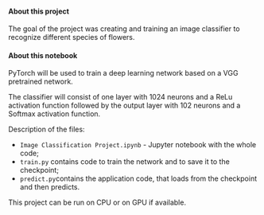 #### About this project

The goal of the project was creating and training an image classifier to recognize different species of flowers.




#### About this notebook

PyTorch will be used to train a deep learning network based on a VGG pretrained network.

The classifier will consist of one layer with 1024 neurons and a ReLu activation function followed by the output layer with 102 neurons and a Softmax activation function.

Description of the files:

- `Image Classification Project.ipynb` - Jupyter notebook with the whole code;
- `train.py` contains code to train the network and to save it to the checkpoint;
- `predict.py`contains the application code, that loads from the checkpoint and then predicts.

This project can be run on CPU or on GPU if available.